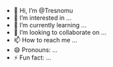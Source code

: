 - 👋 Hi, I’m @Tresnomu
- 👀 I’m interested in ...
- 🌱 I’m currently learning ...
- 💞️ I’m looking to collaborate on ...
- 📫 How to reach me ...
- 😄 Pronouns: ...
- ⚡ Fun fact: ...

<!---
Tresnomu/Tresnomu is a ✨ special ✨ repository because its `README.md` (this file) appears on your GitHub profile.
You can click the Preview link to take a look at your changes.
--->
